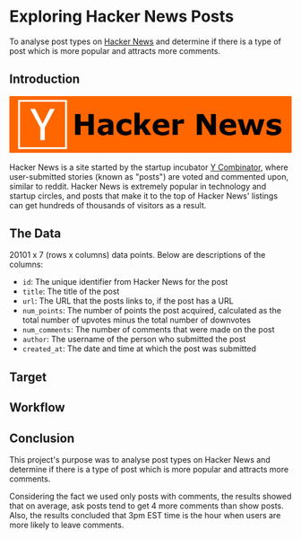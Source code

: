 # Exploring Hacker News Posts
To analyse post types on [Hacker News](https://news.ycombinator.com/) and determine if there is a type of post which is more popular and attracts more comments.

## Introduction
![hacker_news_title](./resources/hacker_news.jpg)

Hacker News is a site started by the startup incubator [Y Combinator](https://www.ycombinator.com/), where user-submitted stories (known as "posts") are voted and commented upon, similar to reddit. Hacker News is extremely popular in technology and startup circles, and posts that make it to the top of Hacker News' listings can get hundreds of thousands of visitors as a result.

## The Data

20101 x 7 (rows x columns) data points. Below are descriptions of the columns:

 - `id`: The unique identifier from Hacker News for the post
 - `title`: The title of the post
 - `url`: The URL that the posts links to, if the post has a URL
 - `num_points`: The number of points the post acquired, calculated as the total number of upvotes minus the total number of downvotes
 - `num_comments`: The number of comments that were made on the post
 - `author`: The username of the person who submitted the post
 - `created_at`: The date and time at which the post was submitted

## Target

## Workflow

## Conclusion
This project's purpose was to analyse post types on Hacker News and determine if there is a type of post which is more popular and attracts more comments.

Considering the fact we used only posts with comments, the results showed that on average, ask posts tend to get 4 more comments than show posts. Also, the results concluded that 3pm EST time is the hour when users are more likely to leave comments.
